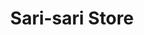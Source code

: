 ---
title: "Sari-sari Store"
url: /lubao-pampanga/sari-sari-store-san-matias/
shop: Lebensmittel
---